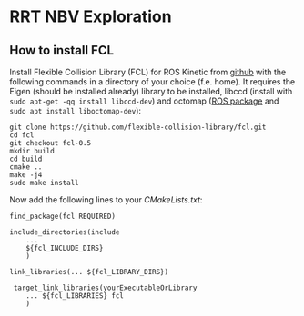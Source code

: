 # RRT NBV Exploration

## How to install FCL


Install Flexible Collision Library (FCL) for ROS Kinetic from [github](https://github.com/flexible-collision-library/fcl/tree/master) with the following commands in a directory of your choice (f.e. home). It requires the Eigen (should be installed already) library to be installed, libccd (install with `sudo apt-get -qq install libccd-dev`) and octomap ([ROS package](http://wiki.ros.org/octomap) and `sudo apt install liboctomap-dev`):

```
git clone https://github.com/flexible-collision-library/fcl.git
cd fcl
git checkout fcl-0.5
mkdir build
cd build
cmake ..
make -j4
sudo make install
```

Now add the following lines to your *CMakeLists.txt*:

```
find_package(fcl REQUIRED)

include_directories(include
    ...
    ${fcl_INCLUDE_DIRS}
    )
    
link_libraries(... ${fcl_LIBRARY_DIRS})
    
 target_link_libraries(yourExecutableOrLibrary
    ... ${fcl_LIBRARIES} fcl
    )
```
